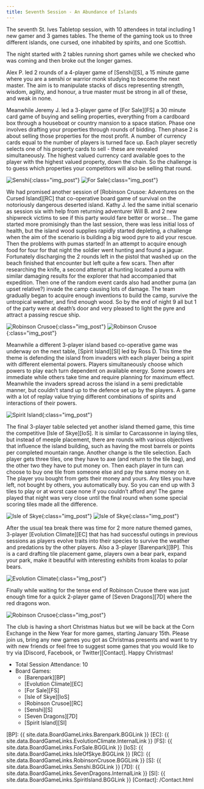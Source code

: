 ```yaml
---
title: Seventh Session - An Abundance of Islands
---
```


The seventh St. Ives Tabletop session, with 10 attendees in total including 1 new gamer and 3 games tables.
The theme of the gaming took us to three different islands, one cursed, one inhabited by spirits, and one Scottish.

The night started with 2 tables running short games while we checked who was coming and then broke out the longer games.

Alex P. led 2 rounds of a 4-player game of [Senshi][S], a 15 minute game where you are a senshi or warrior monk studying to become the next master.
The aim is to manipulate stacks of discs representing strength, wisdom, agility, and honour, a true master must be strong in all of these, and weak in none.

Meanwhile Jeremy J. led a 3-player game of [For Sale][FS] a 30 minute card game of buying and selling properties, everything from a cardboard box through a houseboat or country mansion to a space station.
Phase one involves drafting your properties through rounds of bidding.
Then phase 2 is about selling those properties for the most profit.
A number of currency cards equal to the number of players is turned face up.
Each player secretly selects one of his property cards to sell - these are revealed simultaneously.
The highest valued currency card available goes to the player with the highest valued property, down the chain.
So the challenge is to guess which properties your competitors will also be selling that round.

![Senshi](/images/posts/2019_12_04/Senshi01.jpg "Senshi - warriors in training"){:class="img_post"}
![For Sale](/images/posts/2019_12_04/ForSale01.jpg "For Sale - bidding for properties"){:class="img_post"}

We had promised another session of [Robinson Crusoe: Adventures on the Cursed Island][RC] that co-operative board game of survival on the notoriously dangerous deserted island.
Kathy J. led the same initial scenario as session six with help from returning adventurer Will B. and 2 new shipwreck victims to see if this party would fare better or worse...
The game started more promisingly than the last session, there was less initial loss of health, but the island wood supplies rapidly started depleting, a challenge when the aim of the scenario is building a big wood pyre to aid your rescue.
Then the problems with pumas started!
In an attempt to acquire enough food for four for that night the soldier went hunting and found a jaguar.
Fortunately discharging the 2 rounds left in the pistol that washed up on the beach finished that encounter but left quite a few scars.
Then after researching the knife, a second attempt at hunting located a puma with similar damaging results for the explorer that had accompanied that expedition.
Then one of the random event cards also had another puma (an upset relative?) invade the camp causing lots of damage.
The team gradually began to acquire enough inventions to build the camp, survive the untropical weather, and find enough wood.
So by the end of night 9 all but 1 of the party were at death’s door and very pleased to light the pyre and attract a passing rescue ship.

![Robinson Crusoe](/images/posts/2019_12_04/RobinsonCrusoe01.jpg "Robinson Crusoe - finding the puma!"){:class="img_post"}
![Robinson Crusoe](/images/posts/2019_12_04/RobinsonCrusoe02.jpg "Robinson Crusoe - working out how to survive the campaign"){:class="img_post"}

Meanwhile a different 3-player island based co-operative game was underway on the next table, [Spirit Island][SI] led by Ross D.
This time the theme is defending the island from invaders with each player being a spirit with different elemental powers.
Players simultaneously choose which powers to play each turn dependent on available energy.
Some powers are immediate while others take time and require planning for maximum effect.
Meanwhile the invaders spread across the island in a semi predictable manner, but couldn’t stand up to the defence set up by the players.
A game with a lot of replay value trying different combinations of spirits and interactions of their powers.

![Spirit Island](/images/posts/2019_12_04/SpiritIsland01.jpg "Spirit Island - the defending spirits"){:class="img_post"}

The final 3-player table selected yet another island themed game, this time the competitive [Isle of Skye][IoS].
It is similar to Carcassonne in laying tiles, but instead of meeple placement, there are rounds with various objectives that influence the island building, such as having the most barrels or points per completed mountain range.
Another change is the tile selection.
Each player gets three tiles, one they have to axe (and return to the tile bag), and the other two they have to put money on.
Then each player in turn can choose to buy one tile from someone else and pay the same money on it.
The player you bought from gets their money and yours.
Any tiles you have left, not bought by others, you automatically buy.
So you can end up with 3 tiles to play or at worst case none if you couldn’t afford any!
The game played that night was very close until the final round when some special scoring tiles made all the difference.

![Isle of Skye](/images/posts/2019_12_04/IsleOfSkye01.jpg "Isle Of Skye - one kingdom and the objectives"){:class="img_post"}
![Isle of Skye](/images/posts/2019_12_04/IsleOfSkye02.jpg "Isle Of Skye - another kingdom"){:class="img_post"}

After the usual tea break there was time for 2 more nature themed games, 3-player [Evolution Climate][EC] that has had successful outings in previous sessions as players evolve traits into their species to survive the weather and predations by the other players.
Also a 3-player [Barenpark][BP].
This is a card drafting tile placement game, players own a bear park, expand your park, make it beautiful with interesting exhibits from koalas to polar bears.

![Evolution Climate](/images/posts/2019_12_04/EvolutionClimate01.jpg "Evolution Climate - mid evolving"){:class="img_post"}

Finally while waiting for the tense end of Robinson Crusoe there was just enough time for a quick 2-player game of [Seven Dragons][7D] where the red dragons won.

![Robinson Crusoe](/images/posts/2019_12_04/RobinsonCrusoe03.jpg "Robinson Crusoe - finding the last wood for the pyre"){:class="img_post"}

The club is having a short Christmas hiatus but we will be back at the Corn Exchange in the New Year for more games, starting January 15th.
Please join us, bring any new games you got as Christmas presents and want to try with new friends or feel free to suggest some games that you would like to try via [Discord, Facebook, or Twitter][Contact].
Happy Christmas!

* Total Session Attendance: 10
* Board Games:
    * [Barenpark][BP]
    * [Evolution Climate][EC]
    * [For Sale][FS]
    * [Isle of Skye][IoS]
    * [Robinson Crusoe][RC]
    * [Senshi][S]
    * [Seven Dragons][7D]
    * [Spirit Island][SI]

[BP]: {{ site.data.BoardGameLinks.Barenpark.BGGLink }}
[EC]: {{ site.data.BoardGameLinks.EvolutionClimate.InternalLink }}
[FS]: {{ site.data.BoardGameLinks.ForSale.BGGLink }}
[IoS]: {{ site.data.BoardGameLinks.IsleOfSkye.BGGLink }}
[RC]: {{ site.data.BoardGameLinks.RobinsonCrusoe.BGGLink }}
[S]: {{ site.data.BoardGameLinks.Senshi.BGGLink }}
[7D]: {{ site.data.BoardGameLinks.SevenDragons.InternalLink }}
[SI]: {{ site.data.BoardGameLinks.SpiritIsland.BGGLink }}
[Contact]: /Contact.html
